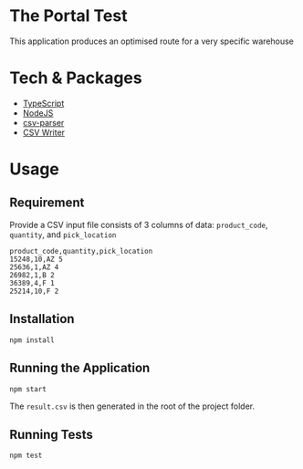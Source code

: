 # The Portal Test

This application produces an optimised route for a very specific warehouse

# Tech & Packages

- [TypeScript](https://www.typescriptlang.org/)
- [NodeJS](https://nodejs.org/en)
- [csv-parser](https://www.npmjs.com/package/csv-parser)
- [CSV Writer](https://www.npmjs.com/package/csv-writer)

# Usage

## Requirement

Provide a CSV input file consists of 3 columns of data: `product_code`, `quantity`, and `pick_location`

    product_code,quantity,pick_location
    15248,10,AZ 5
    25636,1,AZ 4
    26982,1,B 2
    36389,4,F 1
    25214,10,F 2

## Installation

    npm install

## Running the Application

    npm start

The `result.csv` is then generated in the root of the project folder.

## Running Tests

    npm test
